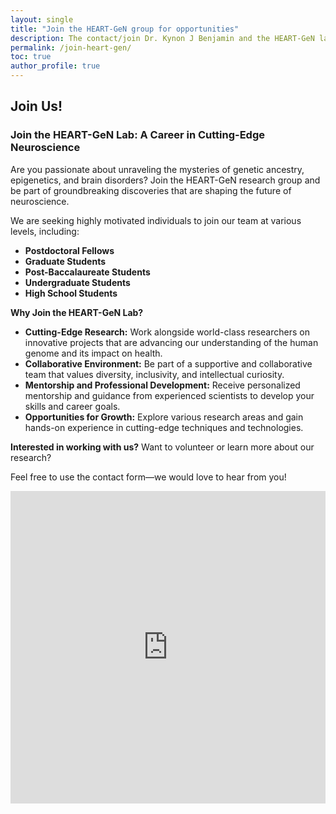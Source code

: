 ```yaml
---
layout: single
title: "Join the HEART-GeN group for opportunities"
description: The contact/join Dr. Kynon J Benjamin and the HEART-GeN lab for opportunities.
permalink: /join-heart-gen/
toc: true
author_profile: true
---
```


## Join Us!

### **Join the HEART-GeN Lab: A Career in Cutting-Edge Neuroscience**

Are you passionate about unraveling the mysteries of genetic ancestry,
epigenetics, and brain disorders? Join the HEART-GeN research group and be
part of groundbreaking discoveries that are shaping the future of neuroscience.

We are seeking highly motivated individuals to join our team at various levels,
including:
 * **Postdoctoral Fellows**
 * **Graduate Students**
 * **Post-Baccalaureate Students**
 * **Undergraduate Students**
 * **High School Students**

**Why Join the HEART-GeN Lab?**

 * **Cutting-Edge Research:** Work alongside world-class researchers on innovative projects that are advancing our understanding of the human genome and its impact on health.
 * **Collaborative Environment:** Be part of a supportive and collaborative team that values diversity, inclusivity, and intellectual curiosity.
 * **Mentorship and Professional Development:** Receive personalized mentorship and guidance from experienced scientists to develop your skills and career goals.
 * **Opportunities for Growth:** Explore various research areas and gain hands-on experience in cutting-edge techniques and technologies.


**Interested in working with us?** Want to volunteer or learn more about our
research?

Feel free to use the contact form—we would love to hear from you!

<!-- <button name="button" onclick="mailto:jbenja13@jhmi.edu">Email</button> -->

<iframe src="https://docs.google.com/forms/d/e/1FAIpQLSdz7Bxdz7KY3oWcwE1PtK92ZGZWTTfSlkvDizZLUdU7q5eCWA/viewform?embedded=true" width="100%" height="500" frameborder="0" marginheight="0" marginwidth="0">Loading…</iframe>
